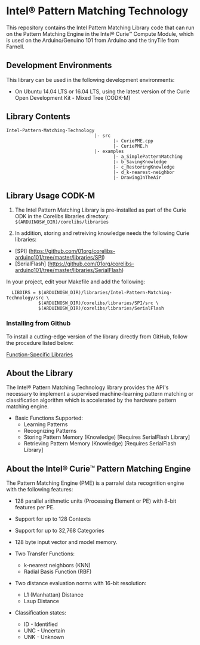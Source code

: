 # Intel® Pattern Matching Technology

This repository contains the Intel Pattern Matching Library code that can run on the Pattern Matching Engine in the Intel® Curie™ Compute Module, which is used on the Arduino/Genuino 101 from Arduino and the tinyTile from Farnell.

## Development Environments

This library can be used in the following development environments:

* On Ubuntu 14.04 LTS or 16.04 LTS, using the latest version of the Curie Open Development Kit - Mixed Tree (CODK-M)

## Library Contents
```
Intel-Pattern-Matching-Technology
                                 |- src
                                        |- CuriePME.cpp
                                        |- CuriePME.h
                                 |- examples
                                        |- a_SimplePatternMatching
                                        |- b_SavingKnowledge
                                        |- c_RestoringKnowledge
                                        |- d_k-nearest-neighbor
                                        |- DrawingInTheAir 
```

## Library Usage CODK-M

1. The Intel Pattern Matching Library is pre-installed as part of the Curie ODK in the Corelibs libraries directory:  `$(ARDUINOSW_DIR)/corelibs/libraries `

2. In addition, storing and retreiving knowledge needs the following Curie libraries:
  * [SPI] (https://github.com/01org/corelibs-arduino101/tree/master/libraries/SPI)
  * [SerialFlash] (https://github.com/01org/corelibs-arduino101/tree/master/libraries/SerialFlash)

  In your project, edit your Makefile and add the following:

  ```
    LIBDIRS = $(ARDUINOSW_DIR)/libraries/Intel-Pattern-Matching-Technology/src \
	          $(ARDUINOSW_DIR)/corelibs/libraries/SPI/src \
	          $(ARDUINOSW_DIR)/corelibs/libraries/SerialFlash

  ```

### Installing from Github
To install a cutting-edge version of the library directly from GitHub, follow the procedure listed below:

[Function-Specific Libraries](https://software.intel.com/en-us/node/675548)

## About the Library
The Intel® Pattern Matching Technology library provides the API's necessary to implement a supervised machine-learning pattern matching or classification algorithm which is accelerated by the hardware pattern matching engine.

  + Basic Functions Supported:
     * Learning Patterns
     * Recognizing Patterns
     * Storing Pattern Memory (Knowledge) [Requires SerialFlash Library]
     * Retrieving Pattern Memory (Knowledge) [Requires SerialFlash Library]

## About the Intel® Curie™ Pattern Matching Engine

The Pattern Matching Engine (PME) is a parralel data recognition engine with the following features:
  + 128 parallel arithmetic units (Processing Element or PE) with 8-bit features per PE.
  + Support for up to 128 Contexts
  + Support for up to 32,768 Categories
  + 128 byte input vector and model memory.
  + Two Transfer Functions:
  
     * k-nearest neighbors (KNN)
     * Radial Basis Function (RBF)
     
  + Two distance evaluation norms with 16-bit resolution:
     
     * L1 (Manhattan) Distance 
     * Lsup Distance
     
  + Classification states:
  
     * ID  - Identified
     * UNC - Uncertain
     * UNK - Unknown
    
     
